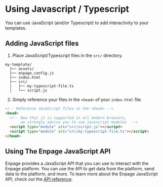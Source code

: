 # Using Javascript / Typescript

You can use JavaScript (and/or Typescript) to add interactivity to your templates.

## Adding JavaScript files

1. Place JavaScript/Typescript files in the `src/` directory.

```plaintext
my-template/
  ├── assets/
  ├── enpage.config.js
  ├── index.html
  ├── src/
  |   ├── my-typescript-file.ts
  │   └── script.js

```

2. Simply reference your files in the `<head>` of your `index.html` file.

```html
<!-- Reference JavaScript files in the <head> -->
<head>
  <!-- Now that it is supported in all modern browsers,
       we strongly advise you to use javascript modules  -->
  <script type="module" src="src/script.js"></script>
  <script type="module" src="src/my-typescript-file.ts"></script>
</head>
```

## Using The Enpage JavaScript API

Enpage provides a JavaScript API that you can use to interact with the Enpage platform. You can use the API to get data from the platform, send data to the platform, and more. To learn more about the Enpage JavaScript API, check out the [API reference](/js-api/).
